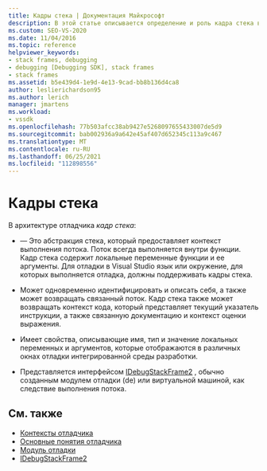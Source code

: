 ```yaml
---
title: Кадры стека | Документация Майкрософт
description: В этой статье описывается определение и роль кадра стека в архитектуре отладчика в Visual Studio.
ms.custom: SEO-VS-2020
ms.date: 11/04/2016
ms.topic: reference
helpviewer_keywords:
- stack frames, debugging
- debugging [Debugging SDK], stack frames
- stack frames
ms.assetid: b5e439d4-1e9d-4e13-9cad-bb8b136d4ca8
author: leslierichardson95
ms.author: lerich
manager: jmartens
ms.workload:
- vssdk
ms.openlocfilehash: 77b503afcc38ab9427e5268097655433007de5d9
ms.sourcegitcommit: bab002936a9a642e45af407d652345c113a9c467
ms.translationtype: MT
ms.contentlocale: ru-RU
ms.lasthandoff: 06/25/2021
ms.locfileid: "112898556"
---
```

# <a name="stack-frames"></a>Кадры стека
В архитектуре отладчика *кадр стека*:

- — Это абстракция стека, который предоставляет контекст выполнения потока. Поток всегда выполняется внутри функции. Кадр стека содержит локальные переменные функции и ее аргументы. Для отладки в Visual Studio язык или окружение, для которых выполняется отладка, должны поддерживать кадры стека.

- Может одновременно идентифицировать и описать себя, а также может возвращать связанный поток. Кадр стека также может возвращать контекст кода, который представляет текущий указатель инструкции, а также связанную документацию и контекст оценки выражения.

- Имеет свойства, описывающие имя, тип и значение локальных переменных и аргументов, которые отображаются в различных окнах отладки интегрированной среды разработки.

- Представляется интерфейсом [IDebugStackFrame2](../../extensibility/debugger/reference/idebugstackframe2.md) , обычно созданным модулем отладки (de) или виртуальной машиной, как следствие выполнения потока.

## <a name="see-also"></a>См. также
- [Контексты отладчика](../../extensibility/debugger/debugger-contexts.md)
- [Основные понятия отладчика](../../extensibility/debugger/debugger-concepts.md)
- [Модуль отладки](../../extensibility/debugger/debug-engine.md)
- [IDebugStackFrame2](../../extensibility/debugger/reference/idebugstackframe2.md)
